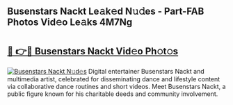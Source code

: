 ## Busenstars Nackt Le𝚊k𝚎d N𝚞𝚍es - Part-FAB Photos Vid𝚎o Le𝚊ks 4M7Ng

# <h2><a href="http://fb67y6.evod.top/?m=Busenstars+Nackt">🔗 👉🔴 Busenstars Nackt Vid𝚎o Ph𝚘t𝚘s</a></h2>

[![Busenstars Nackt N𝚞d𝚎s](https://i.imgur.com/8V9OHl7.gif)](http://fb67y6.evod.top/?m=Busenstars+Nackt)
Digital entertainer Busenstars Nackt and multimedia artist, celebrated for disseminating dance and lifestyle content via collaborative dance routines and short videos. Meet Busenstars Nackt, a public figure known for his charitable deeds and community involvement. 
